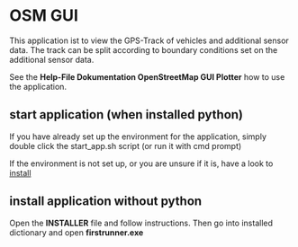 # OSM GUI
This application ist to view the GPS-Track of vehicles and additional sensor data.
The track can be split according to boundary conditions set on the additional sensor data.

See the **Help-File Dokumentation OpenStreetMap GUI Plotter** how to use the application.

## start application (when installed python)
If you have already set up the environment for the application, simply double click the start_app.sh script (or run it with cmd prompt)

If the environment is not set up, or you are unsure if it is, have a look to [install](./docs/install.md)

## install application without python
Open the **INSTALLER** file and follow instructions.
Then go into installed dictionary and open **firstrunner.exe**
